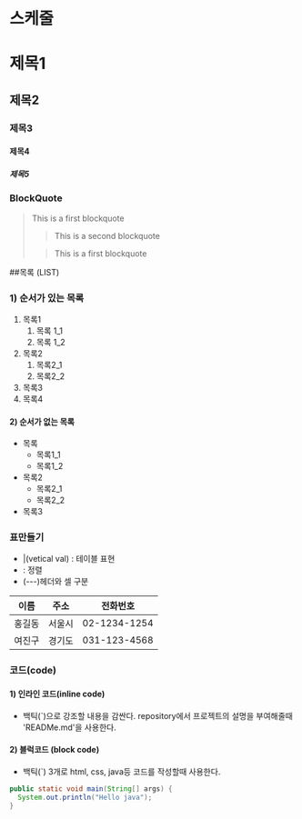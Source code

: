 # 스케줄

# 제목1

## 제목2

### 제목3

#### 제목4

##### 제목5

### BlockQuote

>This is a first blockquote
>
> > This is a second blockquote
>
> > This is a first blockquote

##목록 (LIST)

### 1)  순서가 있는 목록

1. 목록1
   1. 목록 1_1
   2. 목록 1_2
2. 목록2
   1. 목록2_1
   2. 목록2_2
3. 목록3
4. 목록4

#### 2) 순서가 없는 목록
- 목록
  - 목록1_1
  - 목록1_2
- 목록2
  - 목록2_1
  - 목록2_2
- 목록3


### 표만들기

- |(vetical val) : 테이블 표현
- : 정렬
- (---)헤더와 셀 구분


|  이름 |  주소 |     전화번호 |
| :-----: | :-----: | :-----------: |
| 홍길동 | 서울시 | 02-1234-1254 |
| 여진구 | 경기도 | 031-123-4568 |

### 코드(code)

#### 1) 인라인 코드(inline code)
- 백틱(\`)으로 강조할 내용을 감싼다.
repository에서 프로젝트의 설명을 부여해줄때 'READMe.md'을 사용한다.

#### 2) 블럭코드 (block code)
- 백틱(`) 3개로 html, css, java등 코드를 작성할때 사용한다.


```java
public static void main(String[] args) {
  System.out.println("Hello java");
}